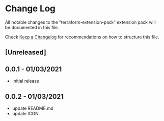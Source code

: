 # Change Log

All notable changes to the "terraform-extension-pack" extension pack will be documented in this file.

Check [Keep a Changelog](http://keepachangelog.com/) for recommendations on how to structure this file.

## [Unreleased]

## 0.0.1 - 01/03/2021

- Initial release

## 0.0.2 - 01/03/2021

- update README.md
- update ICON
